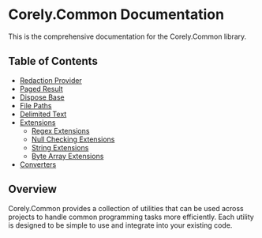 # Corely.Common Documentation

This is the comprehensive documentation for the Corely.Common library.

## Table of Contents
- [Redaction Provider](redaction-provider.md)
- [Paged Result](paged-result.md)
- [Dispose Base](dispose-base.md)
- [File Paths](file-paths.md)
- [Delimited Text](delimited-text.md)
- [Extensions](extensions/index.md)
  - [Regex Extensions](extensions/regex-extensions.md)
  - [Null Checking Extensions](extensions/null-checking-extensions.md)
  - [String Extensions](extensions/string-extensions.md)
  - [Byte Array Extensions](extensions/byte-array-extensions.md)
- [Converters](converters.md)

## Overview
Corely.Common provides a collection of utilities that can be used across projects to handle common programming tasks more efficiently. Each utility is designed to be simple to use and integrate into your existing code.
